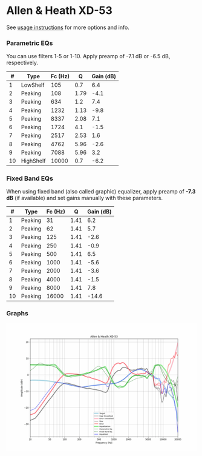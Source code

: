 # Allen & Heath XD-53
See [usage instructions](https://github.com/jaakkopasanen/AutoEq#usage) for more options and info.

### Parametric EQs
You can use filters 1-5 or 1-10. Apply preamp of -7.1 dB or -6.5 dB, respectively.

|   # | Type      |   Fc (Hz) |    Q |   Gain (dB) |
|-----|-----------|-----------|------|-------------|
|   1 | LowShelf  |       105 | 0.7  |         6.4 |
|   2 | Peaking   |       108 | 1.79 |        -4.1 |
|   3 | Peaking   |       634 | 1.2  |         7.4 |
|   4 | Peaking   |      1232 | 1.13 |        -9.8 |
|   5 | Peaking   |      8337 | 2.08 |         7.1 |
|   6 | Peaking   |      1724 | 4.1  |        -1.5 |
|   7 | Peaking   |      2517 | 2.53 |         1.6 |
|   8 | Peaking   |      4762 | 5.96 |        -2.6 |
|   9 | Peaking   |      7088 | 5.96 |         3.2 |
|  10 | HighShelf |     10000 | 0.7  |        -6.2 |

### Fixed Band EQs
When using fixed band (also called graphic) equalizer, apply preamp of **-7.3 dB** (if available) and set gains manually with these parameters.

|   # | Type    |   Fc (Hz) |    Q |   Gain (dB) |
|-----|---------|-----------|------|-------------|
|   1 | Peaking |        31 | 1.41 |         6.2 |
|   2 | Peaking |        62 | 1.41 |         5.7 |
|   3 | Peaking |       125 | 1.41 |        -2.6 |
|   4 | Peaking |       250 | 1.41 |        -0.9 |
|   5 | Peaking |       500 | 1.41 |         6.5 |
|   6 | Peaking |      1000 | 1.41 |        -5.6 |
|   7 | Peaking |      2000 | 1.41 |        -3.6 |
|   8 | Peaking |      4000 | 1.41 |        -1.5 |
|   9 | Peaking |      8000 | 1.41 |         7.8 |
|  10 | Peaking |     16000 | 1.41 |       -14.6 |

### Graphs
![](./Allen%20&%20Heath%20XD-53.png)

